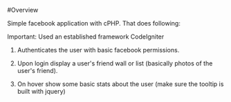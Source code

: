 #Overview

Simple facebook application with cPHP. That does following:

Important: Used an established framework CodeIgniter

1. Authenticates the user with basic facebook permissions.

2. Upon login display a user's friend wall or list (basically photos of the user's friend).

3. On hover show some basic stats about the user (make sure the tooltip is built with jquery)




